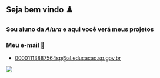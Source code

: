 ## **Seja bem vindo** ♟️

### Sou aluno da _Alura_ e aqui você verá meus projetos

### Meu e-mail 📧
- 00001113887564sp@al.educacao.sp.gov.br

![](https://media.tenor.com/b4ma74q0qL8AAAAM/your-welcome.gif)

<!--
**thedarksovietic/thedarksovietic** is a ✨ _special_ ✨ repository because its `README.md` (this file) appears on your GitHub profile.

Here are some ideas to get you started:

- 🔭 I’m currently working on ...
- 🌱 I’m currently learning ...
- 👯 I’m looking to collaborate on ...
- 🤔 I’m looking for help with ...
- 💬 Ask me about ...
- 📫 How to reach me: ...
- 😄 Pronouns: ...
- ⚡ Fun fact: ...
-->
